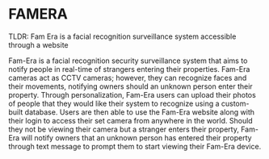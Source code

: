 # FAMERA
TLDR: Fam Era is a facial recognition surveillance system accessible through a website

Fam-Era is a facial recognition security surveillance system that aims to notify people in real-time of strangers entering their properties. Fam-Era cameras act as CCTV cameras; however, they can recognize faces and their movements, notifying owners should an unknown person enter their property. Through personalization, Fam-Era users can upload their photos of people that they would like their system to recognize using a custom-built database. Users are then able to use the Fam-Era website along with their login to access their set camera from anywhere in the world. Should they not be viewing their camera but a stranger enters their property, Fam-Era will notify owners that an unknown person has entered their property through text message to prompt them to start viewing their Fam-Era device. 

